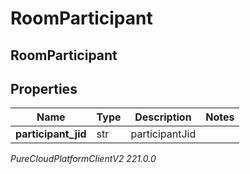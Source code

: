 # RoomParticipant

## RoomParticipant

## Properties

|Name | Type | Description | Notes|
|------------ | ------------- | ------------- | -------------|
| **participant_jid** | str | participantJid | |



_PureCloudPlatformClientV2 221.0.0_
